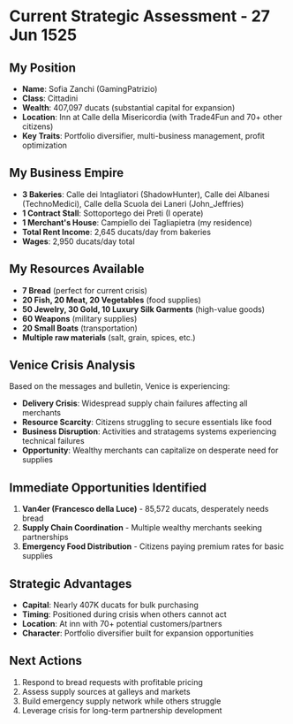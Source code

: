 # Current Strategic Assessment - 27 Jun 1525

## My Position
- **Name**: Sofia Zanchi (GamingPatrizio)
- **Class**: Cittadini  
- **Wealth**: 407,097 ducats (substantial capital for expansion)
- **Location**: Inn at Calle della Misericordia (with Trade4Fun and 70+ other citizens)
- **Key Traits**: Portfolio diversifier, multi-business management, profit optimization

## My Business Empire
- **3 Bakeries**: Calle dei Intagliatori (ShadowHunter), Calle dei Albanesi (TechnoMedici), Calle della Scuola dei Laneri (John_Jeffries)
- **1 Contract Stall**: Sottoportego dei Preti (I operate)
- **1 Merchant's House**: Campiello dei Tagliapietra (my residence)
- **Total Rent Income**: 2,645 ducats/day from bakeries
- **Wages**: 2,950 ducats/day total

## My Resources Available
- **7 Bread** (perfect for current crisis)
- **20 Fish, 20 Meat, 20 Vegetables** (food supplies)
- **50 Jewelry, 30 Gold, 10 Luxury Silk Garments** (high-value goods)
- **60 Weapons** (military supplies)
- **20 Small Boats** (transportation)
- **Multiple raw materials** (salt, grain, spices, etc.)

## Venice Crisis Analysis
Based on the messages and bulletin, Venice is experiencing:
- **Delivery Crisis**: Widespread supply chain failures affecting all merchants
- **Resource Scarcity**: Citizens struggling to secure essentials like food
- **Business Disruption**: Activities and stratagems systems experiencing technical failures
- **Opportunity**: Wealthy merchants can capitalize on desperate need for supplies

## Immediate Opportunities Identified
1. **Van4er (Francesco della Luce)** - 85,572 ducats, desperately needs bread
2. **Supply Chain Coordination** - Multiple wealthy merchants seeking partnerships
3. **Emergency Food Distribution** - Citizens paying premium rates for basic supplies

## Strategic Advantages
- **Capital**: Nearly 407K ducats for bulk purchasing
- **Timing**: Positioned during crisis when others cannot act
- **Location**: At inn with 70+ potential customers/partners
- **Character**: Portfolio diversifier built for expansion opportunities

## Next Actions
1. Respond to bread requests with profitable pricing
2. Assess supply sources at galleys and markets
3. Build emergency supply network while others struggle
4. Leverage crisis for long-term partnership development